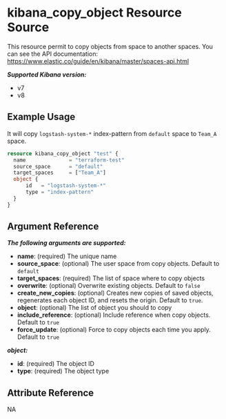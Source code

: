 # kibana_copy_object Resource Source

This resource permit to copy objects from space to another spaces.
You can see the API documentation: https://www.elastic.co/guide/en/kibana/master/spaces-api.html

***Supported Kibana version:***
  - v7
  - v8

## Example Usage

It will copy `logstash-system-*` index-pattern from `default` space to  `Team_A` space.

```tf
resource kibana_copy_object "test" {
  name 				= "terraform-test"
  source_space		= "default"
  target_spaces		= ["Team_A"]
  object {
	  id   = "logstash-system-*"
	  type = "index-pattern"
  }
}
```

## Argument Reference

***The following arguments are supported:***
  - **name**: (required) The unique name
  - **source_space**: (optional) The user space from copy objects. Default to `default`
  - **target_spaces**: (required) The list of space where to copy objects
  - **overwrite**: (optional) Overwrite existing objects. Default to `false`
  - **create_new_copies**: (optional)  Creates new copies of saved objects, regenerates each object ID, and resets the origin. Default to `true`.
  - **object**: (optional) The list of object you should to copy
  - **include_reference**: (optional) Include reference when copy objects. Default to `true`
  - **force_update**: (optional) Force to copy objects each time you apply. Default to `true`

***object:***
  - **id**: (required) The object ID
  - **type**: (required) The object type

## Attribute Reference

NA